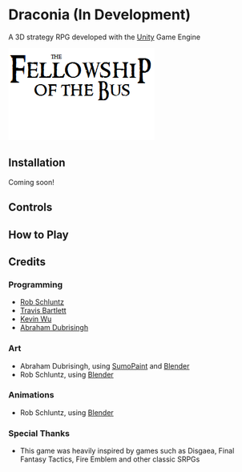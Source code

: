 # Draconia (In Development)

A 3D strategy RPG developed with the [Unity] Game Engine

![Fellowship of the Bus][logo]

## Installation

Coming soon!

## Controls

## How to Play

<!-- [![video image]][video] -->

## Credits

### Programming
* [Rob Schluntz]
* [Travis Bartlett]
* [Kevin Wu]
* [Abraham Dubrisingh]

### Art
* Abraham Dubrisingh, using [SumoPaint](https://www.sumopaint.com/) and [Blender]
* Rob Schluntz, using [Blender]

### Animations
* Rob Schluntz, using [Blender]

### Special Thanks
* This game was heavily inspired by games such as Disgaea, Final Fantasy Tactics, Fire Emblem and other classic SRPGs

[Rob Schluntz]: https://github.com/saitou1024
[Abraham Dubrisingh]: https://github.com/Greatrabe
[Kevin Wu]: https://github.com/smashkevin
[Erin Blackmere]: https://github.com/erin2kb
[Travis Bartlett]: https://github.com/kjifs

[video]: https://www.youtube.com/watch?v=
[video image]: images/video.png

[game logo]: images/GameLogo.png
[logo]: images/FotB-Logo.png
[releases]: ../../releases
[sbt]: http://www.scala-sbt.org/

[Unity]: https://unity3d.com/
[Blender]: https://www.blender.org/

